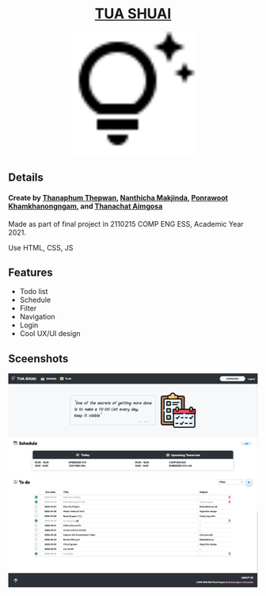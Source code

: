 <h1 align="center"><a href="https://tua-shuai-33f59.web.app/">TUA SHUAI</a></h1>
<p align="center">
  <img width="250" src="./assets/images/logo-black.svg">
</p>

## Details

#### Create by **[Thanaphum Thepwan](https://www.github.com/tnptw)**, **[Nanthicha Makjinda](https://www.github.com/nnanthicha)**, **[Ponrawoot Khamkhanongngam](https://www.github.com/Ponrawoot)**, and **[Thanachat Aimgosa](https://www.github.com/ThanachatAim)**

Made as part of final project in 2110215 COMP ENG ESS, Academic Year 2021.

Use HTML, CSS, JS


## Features

- Todo list
- Schedule
- Filter
- Navigation
- Login
- Cool UX/UI design

## Sceenshots

![alt_text](./screenshots/screenshot1.png)
![alt_text](./screenshots/screenshot2.png)
